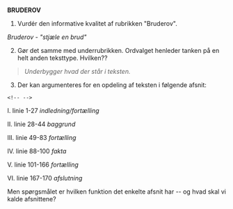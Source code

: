**BRUDEROV**

1.  Vurdér den informative kvalitet af rubrikken "Bruderov".

*Bruderov - "stjæle en brud"*

2.  Gør det samme med underrubrikken. Ordvalget henleder tanken på en
    helt anden teksttype. Hvilken??

> *Underbygger hvad der står i teksten.*

3.  Der kan argumenteres for en opdeling af teksten i følgende afsnit:

```{=html}
<!-- -->
```
I.  linie 1-27 *indledning/fortælling*

II. linie 28-44 *baggrund*

III. linie 49-83 *fortælling*

IV. linie 88-100 *fakta*

V.  linie 101-166 *fortælling*

VI. linie 167-170 *afslutning*

Men spørgsmålet er hvilken funktion det enkelte afsnit har -- og hvad
skal vi kalde afsnittene?
